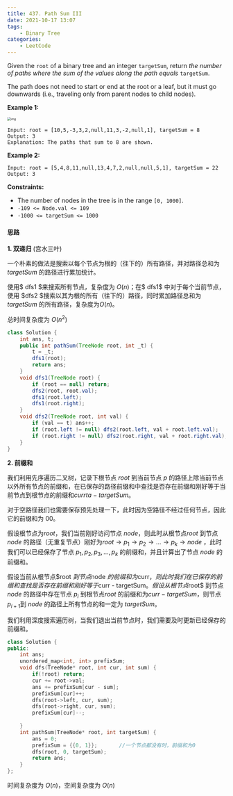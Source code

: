 ```yaml
---
title: 437. Path Sum III
date: 2021-10-17 13:07
tags:
    - Binary Tree
categories:
    - LeetCode
---
```


Given the `root` of a binary tree and an integer `targetSum`, return *the number of paths where the sum of the values along the path equals* `targetSum`.

The path does not need to start or end at the root or a leaf, but it must go downwards (i.e., traveling only from parent nodes to child nodes).

**Example 1:**

<img src="https://assets.leetcode.com/uploads/2021/04/09/pathsum3-1-tree.jpg" alt="img" style="zoom:50%;" />

```
Input: root = [10,5,-3,3,2,null,11,3,-2,null,1], targetSum = 8
Output: 3
Explanation: The paths that sum to 8 are shown.
```

**Example 2:**

```
Input: root = [5,4,8,11,null,13,4,7,2,null,null,5,1], targetSum = 22
Output: 3
```

**Constraints:**

- The number of nodes in the tree is in the range `[0, 1000]`.
- `-109 <= Node.val <= 109`
- `-1000 <= targetSum <= 1000`

#### 思路

**1. 双递归**  (宫水三叶)

一个朴素的做法是搜索以每个节点为根的（往下的）所有路径，并对路径总和为 $targetSum$ 的路径进行累加统计。

使用$ dfs1 $来搜索所有节点，复杂度为 $O(n)$；在$ dfs1$ 中对于每个当前节点，使用 $dfs2 $搜索以其为根的所有（往下的）路径，同时累加路径总和为 $targetSum$ 的所有路径，复杂度为$O(n)$。

总时间复杂度为 $O(n^2)$

```java
class Solution {
    int ans, t;
    public int pathSum(TreeNode root, int _t) {
        t = _t;
        dfs1(root);
        return ans;
    }
    void dfs1(TreeNode root) {
        if (root == null) return;
        dfs2(root, root.val);
        dfs1(root.left);
        dfs1(root.right);
    }
    void dfs2(TreeNode root, int val) {
        if (val == t) ans++;
        if (root.left != null) dfs2(root.left, val + root.left.val);
        if (root.right != null) dfs2(root.right, val + root.right.val);
    }
}
```



**2. 前缀和**

我们利用先序遍历二叉树，记录下根节点 $root$ 到当前节点 $p$ 的路径上除当前节点以外所有节点的前缀和，在已保存的路径前缀和中查找是否存在前缀和刚好等于当前节点到根节点的前缀和$currta - targetSum$。

对于空路径我们也需要保存预先处理一下，此时因为空路径不经过任何节点，因此它的前缀和为 00。

假设根节点为$root$，我们当前刚好访问节点 $node$，则此时从根节点$root$ 到节点 $node$ 的路径（无重复节点）刚好为$root \rightarrow p_1 \rightarrow p_2 \rightarrow \ldots \rightarrow p_k \rightarrow node$ ，此时我们可以已经保存了节点 $p_1, p_2, p_3, \ldots, p_k$ 的前缀和，并且计算出了节点 $node$ 的前缀和。

假设当前从根节点$root $到节点$node $的前缀和为$curr$，则此时我们在已保存的前缀和查找是否存在前缀和刚好等于$curr - targetSum$。假设从根节点$root$ 到节点 $node$ 的路径中存在节点 $p_i$ 到根节点$root$ 的前缀和为$curr−targetSum$，则节点 $p_{i+1}$到 $node$ 的路径上所有节点的和一定为 $targetSum$。

我们利用深度搜索遍历树，当我们退出当前节点时，我们需要及时更新已经保存的前缀和。

```c++
class Solution {
public:
    int ans;
    unordered_map<int, int> prefixSum;
    void dfs(TreeNode* root, int cur, int sum) {
        if(!root) return;
        cur += root->val;
        ans += prefixSum[cur - sum];
        prefixSum[cur]++;
        dfs(root->left, cur, sum);
        dfs(root->right, cur, sum);
        prefixSum[cur]--;
        
    }
    int pathSum(TreeNode* root, int targetSum) {
        ans = 0;
        prefixSum = {{0, 1}};		//一个节点都没有时，前缀和为0
        dfs(root, 0, targetSum);
        return ans;
    }
};
```

时间复杂度为 $O(n)$，空间复杂度为 $O(n)$